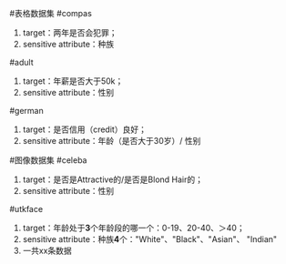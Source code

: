 #表格数据集
#compas
1. target：两年是否会犯罪；
2. sensitive attribute：种族
   
#adult
1. target：年薪是否大于50k；
2. sensitive attribute：性别

#german
1. target：是否信用（credit）良好；
2. sensitive attribute：年龄（是否大于30岁）/ 性别

#图像数据集
#celeba
1. target：是否是Attractive的/是否是Blond Hair的；
2. sensitive attribute：性别

#utkface
1. target：年龄处于**3**个年龄段的哪一个：0-19、20-40、＞40；
2. sensitive attribute：种族**4**个："White"、"Black"、"Asian"、 "Indian"
3. 一共xx条数据
